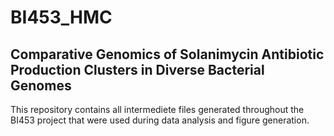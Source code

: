 # BI453_HMC
## Comparative Genomics of Solanimycin Antibiotic Production Clusters in Diverse Bacterial Genomes
This repository contains all intermediete files generated throughout the BI453 project that were used during data analysis and figure generation. 
